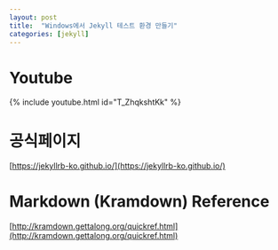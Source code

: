 ```yaml
---
layout: post
title:  "Windows에서 Jekyll 테스트 환경 만들기"
categories: [jekyll]
---
```


# Youtube

{% include youtube.html id="T_ZhqkshtKk" %}

# 공식페이지

[https://jekyllrb-ko.github.io/](https://jekyllrb-ko.github.io/)

# Markdown (Kramdown) Reference

[http://kramdown.gettalong.org/quickref.html](http://kramdown.gettalong.org/quickref.html)